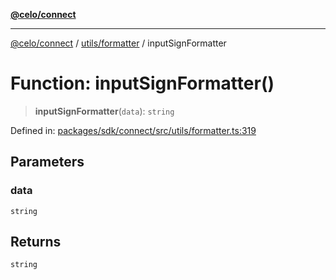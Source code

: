 [**@celo/connect**](../../../README.md)

***

[@celo/connect](../../../modules.md) / [utils/formatter](../README.md) / inputSignFormatter

# Function: inputSignFormatter()

> **inputSignFormatter**(`data`): `string`

Defined in: [packages/sdk/connect/src/utils/formatter.ts:319](https://github.com/celo-org/developer-tooling/blob/master/packages/sdk/connect/src/utils/formatter.ts#L319)

## Parameters

### data

`string`

## Returns

`string`

